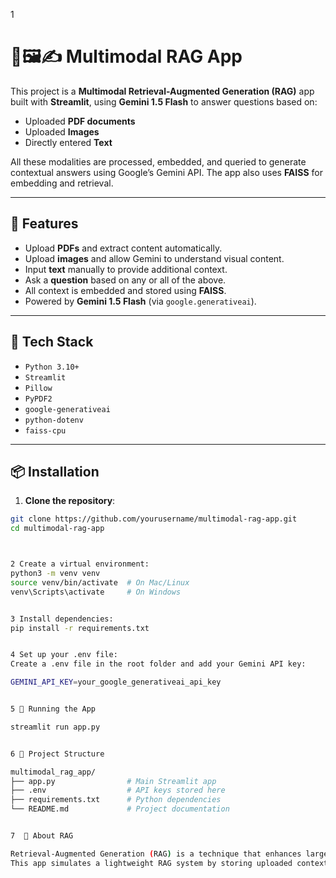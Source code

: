 1
# 📄🖼️✍️ Multimodal RAG App

This project is a **Multimodal Retrieval-Augmented Generation (RAG)** app built with **Streamlit**, using **Gemini 1.5 Flash** to answer questions based on:

- Uploaded **PDF documents**
- Uploaded **Images**
- Directly entered **Text**

All these modalities are processed, embedded, and queried to generate contextual answers using Google’s Gemini API. The app also uses **FAISS** for embedding and retrieval.

---

## 🚀 Features

- Upload **PDFs** and extract content automatically.
- Upload **images** and allow Gemini to understand visual content.
- Input **text** manually to provide additional context.
- Ask a **question** based on any or all of the above.
- All context is embedded and stored using **FAISS**.
- Powered by **Gemini 1.5 Flash** (via `google.generativeai`).

---

## 🧰 Tech Stack

- `Python 3.10+`
- `Streamlit`
- `Pillow`
- `PyPDF2`
- `google-generativeai`
- `python-dotenv`
- `faiss-cpu`

---

## 📦 Installation

1. **Clone the repository**:

```bash
git clone https://github.com/yourusername/multimodal-rag-app.git
cd multimodal-rag-app



2 Create a virtual environment:
python3 -m venv venv
source venv/bin/activate  # On Mac/Linux
venv\Scripts\activate     # On Windows


3 Install dependencies:
pip install -r requirements.txt


4 Set up your .env file:
Create a .env file in the root folder and add your Gemini API key:

GEMINI_API_KEY=your_google_generativeai_api_key


5 🧪 Running the App

streamlit run app.py


6 📁 Project Structure

multimodal_rag_app/
├── app.py                # Main Streamlit app
├── .env                  # API keys stored here
├── requirements.txt      # Python dependencies
└── README.md             # Project documentation


7  🧠 About RAG

Retrieval-Augmented Generation (RAG) is a technique that enhances large language models (LLMs) by incorporating external knowledge sources at runtime. This allows the model to generate more accurate, up-to-date, and grounded responses.
This app simulates a lightweight RAG system by storing uploaded context (text, PDF, image) into memory, enabling Gemini to generate answers using multimodal context.